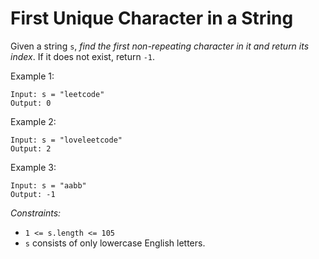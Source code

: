 # First Unique Character in a String

Given a string `s`, _find the first non-repeating character in it and return its index_. If it does not exist, return `-1`.

Example 1:

```
Input: s = "leetcode"
Output: 0
```

Example 2:

```
Input: s = "loveleetcode"
Output: 2
```

Example 3:

```
Input: s = "aabb"
Output: -1
```

*Constraints:*
* `1 <= s.length <= 105`
* `s` consists of only lowercase English letters.